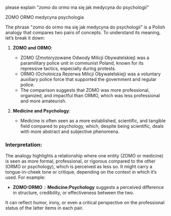please explain "zomo do ormo ma się jak medycyna do psychologii"

ZOMO ORMO medycyna psychologia

The phrase "zomo do ormo ma się jak medycyna do psychologii" is a Polish analogy that compares two pairs of concepts. To understand its meaning, let’s break it down:

1. **ZOMO and ORMO**:
   - ZOMO (Zmotoryzowane Odwody Milicji Obywatelskiej) was a paramilitary police unit in communist Poland, known for its repressive tactics, especially during protests.
   - ORMO (Ochotnicza Rezerwa Milicji Obywatelskiej) was a voluntary auxiliary police force that supported the government and regular police.
   - The comparison suggests that ZOMO was more professional, organized, and impactful than ORMO, which was less professional and more amateurish.

2. **Medicine and Psychology**:
   - Medicine is often seen as a more established, scientific, and tangible field compared to psychology, which, despite being scientific, deals with more abstract and subjective phenomena.

### Interpretation:
The analogy highlights a relationship where one entity (ZOMO or medicine) is seen as more formal, professional, or rigorous compared to the other (ORMO or psychology), which is perceived as less so. It might carry a tongue-in-cheek tone or critique, depending on the context in which it’s used. For example:
- **ZOMO:ORMO** :: **Medicine:Psychology** suggests a perceived difference in structure, credibility, or effectiveness between the two.

It can reflect humor, irony, or even a critical perspective on the professional status of the latter items in each pair.
